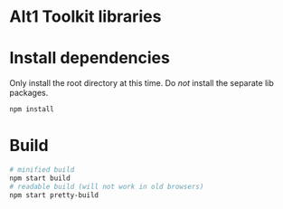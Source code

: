 # Alt1 Toolkit libraries


# Install dependencies
Only install the root directory at this time. Do _not_ install the separate lib packages.
```sh
npm install
```


# Build
```sh
# minified build
npm start build
# readable build (will not work in old browsers)
npm start pretty-build
```